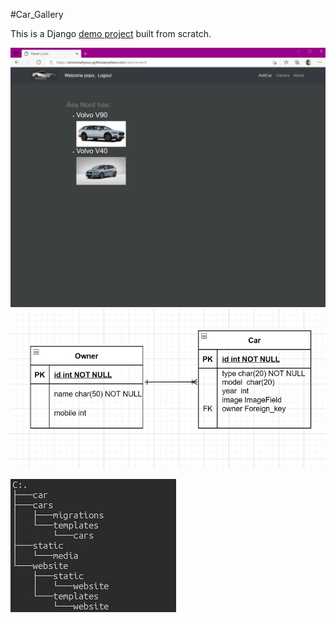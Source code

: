 #Car_Gallery

This is a Django [demo  project](https://ammarsahyoun.pythonanywhere.com)  built from scratch.

![](img/home.jpg)
![database diagram](img/db_diagram.jpg)

![project tree](img/tree.jpg)